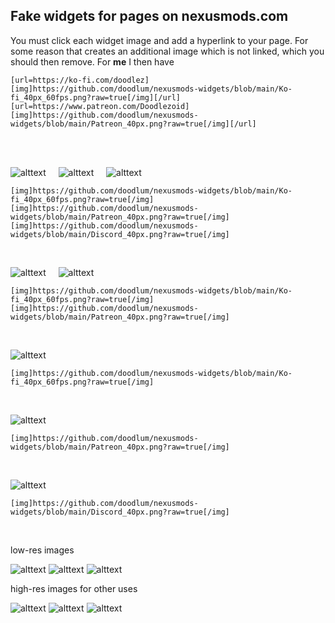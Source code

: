 ## Fake widgets for pages on nexusmods.com  

You must click each widget image and add a hyperlink to your page. For some reason that creates an additional image which is not linked, which you should then remove. For **me** I then have
```
[url=https://ko-fi.com/doodlez][img]https://github.com/doodlum/nexusmods-widgets/blob/main/Ko-fi_40px_60fps.png?raw=true[/img][/url]    [url=https://www.patreon.com/Doodlezoid][img]https://github.com/doodlum/nexusmods-widgets/blob/main/Patreon_40px.png?raw=true[/img][/url]
```
&nbsp;  
&nbsp;  

![alttext](https://github.com/doodlum/nexusmods-widgets/blob/main/Ko-fi_40px_60fps.png)&nbsp;&nbsp;&nbsp;&nbsp;&nbsp;![alttext](https://github.com/doodlum/nexusmods-widgets/blob/main/Patreon_40px.png)&nbsp;&nbsp;&nbsp;&nbsp;&nbsp;![alttext](https://github.com/doodlum/nexusmods-widgets/blob/main/Discord_40px.png)
```
[img]https://github.com/doodlum/nexusmods-widgets/blob/main/Ko-fi_40px_60fps.png?raw=true[/img]      [img]https://github.com/doodlum/nexusmods-widgets/blob/main/Patreon_40px.png?raw=true[/img]      [img]https://github.com/doodlum/nexusmods-widgets/blob/main/Discord_40px.png?raw=true[/img]
```
&nbsp;

![alttext](https://github.com/doodlum/nexusmods-widgets/blob/main/Ko-fi_40px_60fps.png)&nbsp;&nbsp;&nbsp;&nbsp;&nbsp;![alttext](https://github.com/doodlum/nexusmods-widgets/blob/main/Patreon_40px.png)
```
[img]https://github.com/doodlum/nexusmods-widgets/blob/main/Ko-fi_40px_60fps.png?raw=true[/img]      [img]https://github.com/doodlum/nexusmods-widgets/blob/main/Patreon_40px.png?raw=true[/img]
```
&nbsp;

![alttext](https://github.com/doodlum/nexusmods-widgets/blob/main/Ko-fi_40px_60fps.png)
```
[img]https://github.com/doodlum/nexusmods-widgets/blob/main/Ko-fi_40px_60fps.png?raw=true[/img]
```
&nbsp;

![alttext](https://github.com/doodlum/nexusmods-widgets/blob/main/Patreon_40px.png)
```
[img]https://github.com/doodlum/nexusmods-widgets/blob/main/Patreon_40px.png?raw=true[/img]
```
&nbsp;

![alttext](https://github.com/doodlum/nexusmods-widgets/blob/main/Discord_40px.png)
```
[img]https://github.com/doodlum/nexusmods-widgets/blob/main/Discord_40px.png?raw=true[/img]
```
&nbsp;

low-res images


![alttext](https://github.com/doodlum/nexusmods-widgets/blob/main/Ko-fi_40px_60fps.png)
![alttext](https://github.com/doodlum/nexusmods-widgets/blob/main/Patreon_40px.png)
![alttext](https://github.com/doodlum/nexusmods-widgets/blob/main/Discord_40px.png)
&nbsp;



high-res images for other uses


![alttext](https://github.com/doodlum/nexusmods-widgets/blob/main/Ko-fi_140px_60fps.png)
![alttext](https://github.com/doodlum/nexusmods-widgets/blob/main/Patreon_140px.png)
![alttext](https://github.com/doodlum/nexusmods-widgets/blob/main/Discord_140px.png)
